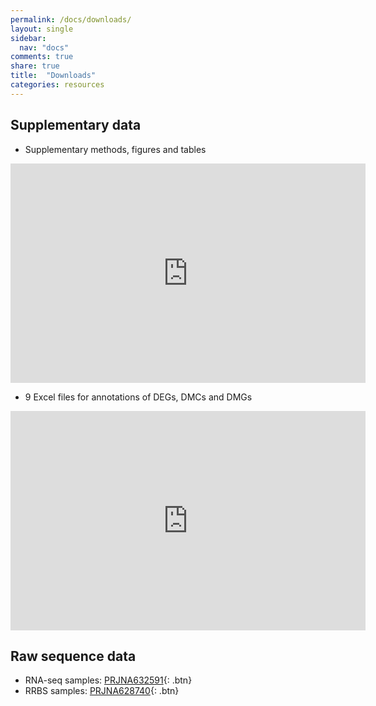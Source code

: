 ```yaml
---
permalink: /docs/downloads/
layout: single
sidebar:
  nav: "docs"
comments: true
share: true
title:  "Downloads"
categories: resources
---
```


## Supplementary data

- Supplementary methods, figures and tables
<iframe src="https://widgets.figshare.com/articles/13377005/embed?show_title=1" width="568" height="351" allowfullscreen frameborder="0"></iframe>

<br />

- 9 Excel files for annotations of DEGs, DMCs and DMGs
<iframe src="https://widgets.figshare.com/articles/12481826/embed?show_title=1" width="568" height="351" allowfullscreen frameborder="0"></iframe>

## Raw sequence data
- RNA-seq samples: [PRJNA632591](https://www.ncbi.nlm.nih.gov/bioproject/PRJNA632591){: .btn}
- RRBS samples: [PRJNA628740](https://www.ncbi.nlm.nih.gov/bioproject/PRJNA628740){: .btn}
